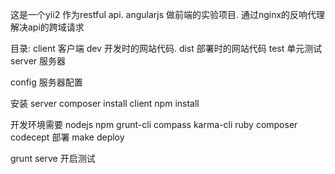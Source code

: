 这是一个yii2 作为restful api.
angularjs 做前端的实验项目.
通过nginx的反响代理解决api的跨域请求

目录:
client 客户端
  dev  开发时的网站代码.
  dist 部署时的网站代码
  test 单元测试
server 服务器

config 服务器配置

安装
server
composer install
client
npm install

开发环境需要 nodejs npm grunt-cli compass karma-cli ruby composer codecept
部署
make deploy


grunt serve 开启测试